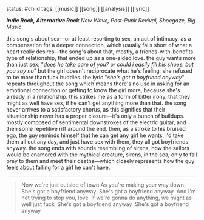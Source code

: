 status: #child 
tags: [[music]] [[song]] [[analysis]] [[lyric]]

***Indie Rock, Alternative Rock***
*New Wave, Post-Punk Revival, Shoegaze, Big Music*

this song's about sex—or at least resorting to sex, an act of intimacy, as a compensation for a deeper connection, which usually falls short of what a heart really desires—the song's about that, mostly, a friends-with-benefits type of relationship, that ended up as a one-sided love. the guy wants more than just sex; "*does he take care of you? or could i easily fill his shoes. but you say no*" but the girl doesn't reciprocate what he's feeling, she refused to be more than fuck buddies. the lyric "*she's got a boyfriend anyway*" repeats throughout the song which means there's no use in asking for an emotional connection or getting to know the girl more, because she's already in a relationship. this strikes me as a form of bitter irony, that they might as well have sex, if he can't get anything more than that. the song never arrives to a satisfactory chorus, as this signifies that their situationship never has a proper closure—it's only a bunch of buildups. mostly composed of sentimental downstrokes of the electric guitar, and then some repetitive riff around the end. then, as a stroke to his bruised ego, the guy reminds himself that he can get any girl he wants, i'd take them all out any day, and just have sex with them, they all got boyfriends anyway. the song ends with sounds resembling of sirens, how the sailors would be enamored with the mythical creature, sirens, in the sea, only to fall prey to them and meet their deaths—which closely represents how the guy feels about falling for a girl he can't have.

---

> Now we're just outside of town
> As you're making your way down
> She's got a boyfriend anyway
> She's got a boyfriend anyway
> And I'm not trying to stop you, love
> If we're gonna do anything, we might as well just fuck
> She's got a boyfriend anyway
> She's got a boyfriend anyway